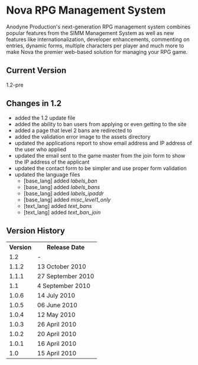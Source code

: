 # Nova RPG Management System

Anodyne Production's next-generation RPG management system combines popular features from the SIMM Management System as well as new features like internationalization, developer enhancements, commenting on entries, dynamic forms, multiple characters per player and much more to make Nova the premier web-based solution for managing your RPG game.

## Current Version

1.2-pre

## Changes in 1.2

* added the 1.2 update file
* added the ability to ban users from applying or even getting to the site
* added a page that level 2 bans are redirected to
* added the validation error image to the assets directory
* updated the applications report to show email address and IP address of the user who applied
* updated the email sent to the game master from the join form to show the IP address of the applicant
* updated the contact form to be simpler and use proper form validation
* updated the language files
    * [base\_lang] added _labels\_ban_
    * [base\_lang] added _labels\_bans_
    * [base\_lang] added _labels\_ipaddr_
    * [base\_lang] added _misc\_level1\_only_
    * [text\_lang] added _text\_bans_
    * [text\_lang] added _text\_ban\_join_

## Version History

<table>
	<tr>
		<th>Version</th><th>Release Date</th>
	</tr>
	<tr>
		<td>1.2</td><td>-</td>
	</tr>
	<tr>
		<td>1.1.2</td><td>13 October 2010</td>
	</tr>
	<tr>
		<td>1.1.1</td><td>27 September 2010</td>
	</tr>
	<tr>
		<td>1.1</td><td>4 September 2010</td>
	</tr>
	<tr>
		<td>1.0.6</td><td>14 July 2010</td>
	</tr>
	<tr>
		<td>1.0.5</td><td>06 June 2010</td>
	</tr>
	<tr>
		<td>1.0.4</td><td>12 May 2010</td>
	</tr>
	<tr>
		<td>1.0.3</td><td>26 April 2010</td>
	</tr>
	<tr>
		<td>1.0.2</td><td>20 April 2010</td>
	</tr>
	<tr>
		<td>1.0.1</td><td>16 April 2010</td>
	</tr>
	<tr>
		<td>1.0</td><td>15 April 2010</td>
	</tr>
</table>
